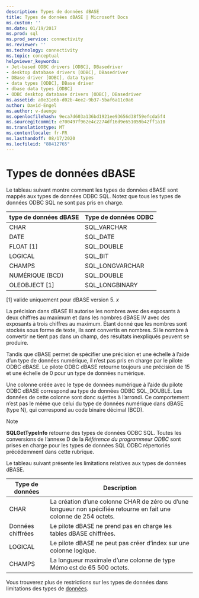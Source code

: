 ```yaml
---
description: Types de données dBASE
title: Types de données dBASE | Microsoft Docs
ms.custom: ''
ms.date: 01/19/2017
ms.prod: sql
ms.prod_service: connectivity
ms.reviewer: ''
ms.technology: connectivity
ms.topic: conceptual
helpviewer_keywords:
- Jet-based ODBC drivers [ODBC], DBasedriver
- desktop database drivers [ODBC], DBasedriver
- DBase driver [ODBC], data types
- data types [ODBC], DBase driver
- dbase data types [ODBC]
- ODBC desktop database drivers [ODBC], DBasedriver
ms.assetid: a0e31e6b-d02b-4ee2-9b37-5baf6a11c0a6
author: David-Engel
ms.author: v-daenge
ms.openlocfilehash: 9eca7d603a136bd1921ee93656d38f59efcda5f4
ms.sourcegitcommit: e700497f962e4c2274df16d9e651059b42ff1a10
ms.translationtype: MT
ms.contentlocale: fr-FR
ms.lasthandoff: 08/17/2020
ms.locfileid: "88412765"
---
```

# <a name="dbase-data-types"></a>Types de données dBASE
Le tableau suivant montre comment les types de données dBASE sont mappés aux types de données ODBC SQL. Notez que tous les types de données ODBC SQL ne sont pas pris en charge.  
  
|type de données dBASE|Type de données ODBC|  
|---------------------|--------------------|  
|CHAR|SQL_VARCHAR|  
|DATE|SQL_DATE|  
|FLOAT [1]|SQL_DOUBLE|  
|LOGICAL|SQL_BIT|  
|CHAMPS|SQL_LONGVARCHAR|  
|NUMÉRIQUE (BCD)|SQL_DOUBLE|  
|OLEOBJECT [1]|SQL_LONGBINARY|  
  
 [1] valide uniquement pour dBASE version 5. *x*  
  
 La précision dans dBASE III autorise les nombres avec des exposants à deux chiffres au maximum et dans les nombres dBASE IV avec des exposants à trois chiffres au maximum. Étant donné que les nombres sont stockés sous forme de texte, ils sont convertis en nombres. Si le nombre à convertir ne tient pas dans un champ, des résultats inexpliqués peuvent se produire.  
  
 Tandis que dBASE permet de spécifier une précision et une échelle à l’aide d’un type de données numérique, il n’est pas pris en charge par le pilote ODBC dBASE. Le pilote ODBC dBASE retourne toujours une précision de 15 et une échelle de 0 pour un type de données numérique.  
  
 Une colonne créée avec le type de données numérique à l’aide du pilote ODBC dBASE correspond au type de données ODBC SQL_DOUBLE. Les données de cette colonne sont donc sujettes à l’arrondi. Ce comportement n’est pas le même que celui du type de données numérique dans dBASE (type N), qui correspond au code binaire décimal (BCD).  
  
> [!NOTE]  
>  **SQLGetTypeInfo** retourne des types de données ODBC SQL. Toutes les conversions de l’annexe D de la *Référence du programmeur ODBC* sont prises en charge pour les types de données SQL ODBC répertoriés précédemment dans cette rubrique.  
  
 Le tableau suivant présente les limitations relatives aux types de données dBASE.  
  
|Type de données|Description|  
|---------------|-----------------|  
|CHAR|La création d’une colonne CHAR de zéro ou d’une longueur non spécifiée retourne en fait une colonne de 254 octets.|  
|Données chiffrées|Le pilote dBASE ne prend pas en charge les tables dBASE chiffrées.|  
|LOGICAL|Le pilote dBASE ne peut pas créer d’index sur une colonne logique.|  
|CHAMPS|La longueur maximale d’une colonne de type Mémo est de 65 500 octets.|  
  
 Vous trouverez plus de restrictions sur les types de données dans limitations des types de [données](../../odbc/microsoft/data-type-limitations.md).
